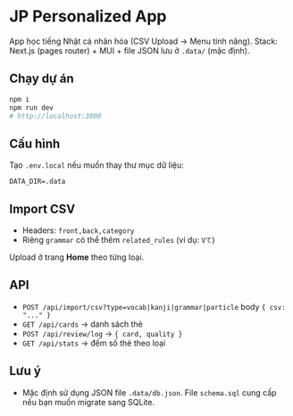 # JP Personalized App

App học tiếng Nhật cá nhân hóa (CSV Upload → Menu tính năng).
Stack: Next.js (pages router) + MUI + file JSON lưu ở `.data/` (mặc định).

## Chạy dự án
```bash
npm i
npm run dev
# http://localhost:3000
```

## Cấu hình
Tạo `.env.local` nếu muốn thay thư mục dữ liệu:
```
DATA_DIR=.data
```

## Import CSV
- Headers: `front,back,category`
- Riêng `grammar` có thể thêm `related_rules` (ví dụ: `Vて`)

Upload ở trang **Home** theo từng loại.

## API
- `POST /api/import/csv?type=vocab|kanji|grammar|particle` body `{ csv: "..." }`
- `GET /api/cards` → danh sách thẻ
- `POST /api/review/log` → `{ card, quality }`
- `GET /api/stats` → đếm số thẻ theo loại

## Lưu ý
- Mặc định sử dụng JSON file `.data/db.json`. File `schema.sql` cung cấp nếu bạn muốn migrate sang SQLite.
